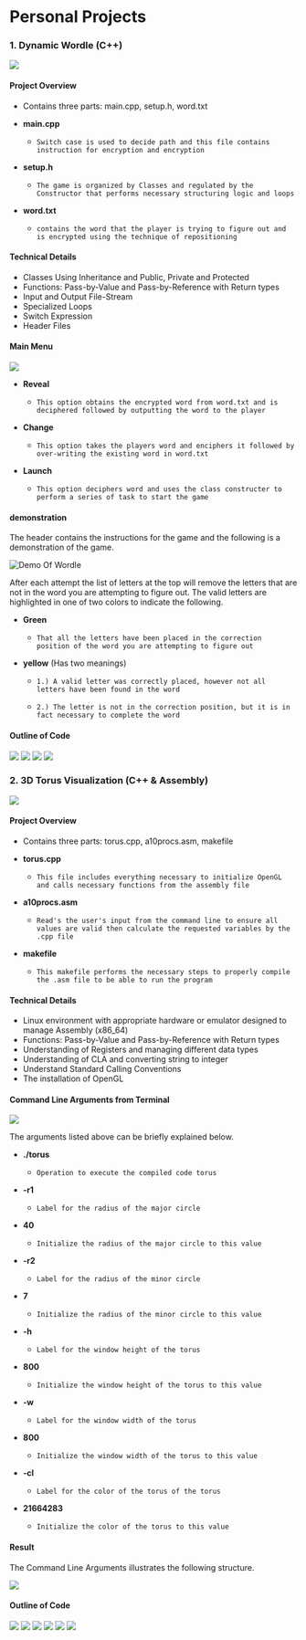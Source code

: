 # Personal Projects
### **1. Dynamic Wordle (C++)**

![](assets/img/WD0.PNG) 

#### **Project Overview**

- Contains three parts: main.cpp, setup.h, word.txt

- **main.cpp**
  -     Switch case is used to decide path and this file contains instruction for encryption and encryption  
- **setup.h**
  -     The game is organized by Classes and regulated by the Constructor that performs necessary structuring logic and loops   
- **word.txt**
  -     contains the word that the player is trying to figure out and is encrypted using the technique of repositioning

#### **Technical Details**

- Classes Using Inheritance and Public, Private and Protected
- Functions: Pass-by-Value and Pass-by-Reference with Return types
- Input and Output File-Stream
- Specialized Loops
- Switch Expression
- Header Files

#### **Main Menu**

![](assets/img/WD1.PNG) 

- **Reveal**
  -     This option obtains the encrypted word from word.txt and is deciphered followed by outputting the word to the player 
- **Change**
  -     This option takes the players word and enciphers it followed by over-writing the existing word in word.txt   
- **Launch**
  -     This option deciphers word and uses the class constructer to perform a series of task to start the game

#### **demonstration**

The header contains the instructions for the game and the following is a demonstration of the game.

![Demo Of Wordle](assets/img/WD4.PNG) 

After each attempt the list of letters at the top will remove the letters that are not in the word you are attempting to figure out. 
The valid letters are highlighted in one of two colors to indicate the following. 

- **Green**
  -     That all the letters have been placed in the correction position of the word you are attempting to figure out 
- **yellow**
  (Has two meanings)
  
  -     1.) A valid letter was correctly placed, however not all letters have been found in the word
  -     2.) The letter is not in the correction position, but it is in fact necessary to complete the word  

#### **Outline of Code**
![](assets/img/W1.PNG) 
![](assets/img/W2.PNG) 
![](assets/img/W3.PNG) 
![](assets/img/W4.PNG) 


### **2. 3D Torus Visualization (C++ & Assembly)**

![](assets/img/TorusG.PNG) 

#### **Project Overview**

- Contains three parts: torus.cpp, a10procs.asm, makefile

- **torus.cpp**
  -     This file includes everything necessary to initialize OpenGL and calls necessary functions from the assembly file
- **a10procs.asm**
  -     Read's the user's input from the command line to ensure all values are valid then calculate the requested variables by the .cpp file
- **makefile**
  -     This makefile performs the necessary steps to properly compile the .asm file to be able to run the program

#### **Technical Details**

- Linux environment with appropriate hardware or emulator designed to manage Assembly (x86_64)
- Functions: Pass-by-Value and Pass-by-Reference with Return types
- Understanding of Registers and managing different data types
- Understanding of CLA and converting string to integer
- Understand Standard Calling Conventions
- The installation of OpenGL

#### **Command Line Arguments from Terminal**

![](assets/img/TorusPCLA.PNG) 

The arguments listed above can be briefly explained below.

- **./torus**
  -     Operation to execute the compiled code torus
- **-r1**
  -     Label for the radius of the major circle
- **40**
  -     Initialize the radius of the major circle to this value
- **-r2**
  -     Label for the radius of the minor circle
- **7**
  -     Initialize the radius of the minor circle to this value
- **-h**
  -     Label for the window height of the torus
- **800**
  -     Initialize the window height of the torus to this value
- **-w**
  -     Label for the window width of the torus
- **800**
  -     Initialize the window width of the torus to this value
- **-cl**
  -     Label for the color of the torus of the torus
- **21664283**
  -     Initialize the color of the torus to this value

#### **Result**

The Command Line Arguments illustrates the following structure.        

![](assets/img/TorusP.PNG) 

#### **Outline of Code**
![](assets/img/T1.PNG) 
![](assets/img/t2.PNG) 
![](assets/img/T3.PNG) 
![](assets/img/T4.PNG) 
![](assets/img/T5.PNG) 
![](assets/img/T6.PNG) 
